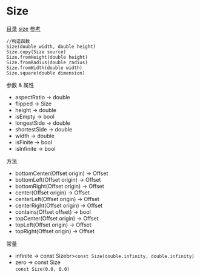 # Size
[目录](#toptop) [size](#size) [参考](https://api.flutter.dev/flutter/dart-ui/Size-class.html)
```
//构造函数
Size(double width, double height)
Size.copy(Size source)
Size.fromHeight(double height)
Size.fromRadius(double radius)
Size.fromWidth(double width)
Size.square(double dimension)
```
参数 & 属性
- aspectRatio → double
- flipped → Size
- height → double
- isEmpty → bool
- longestSide → double
- shortestSide → double
- width → double
- isFinite → bool
- isInfinite → bool

方法
- bottomCenter(Offset origin) → Offset
- bottomLeft(Offset origin) → Offset
- bottomRight(Offset origin) → Offset
- center(Offset origin) → Offset
- centerLeft(Offset origin) → Offset
- centerRight(Offset origin) → Offset
- contains(Offset offset) → bool
- topCenter(Offset origin) → Offset
- topLeft(Offset origin) → Offset
- topRight(Offset origin) → Offset

常量
- infinite → const Sizebr>```const Size(double.infinity, double.infinity)```
- zero → const Size<br>```const Size(0.0, 0.0)```

